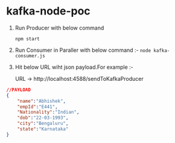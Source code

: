 # kafka-node-poc

1)  Run Producer with below command 

    `npm start`


2) Run Consumer in Paraller with below command :-
  `node kafka-consumer.js`

3) Hit below URL wiht json payload.For example :-
 
    URL -> http://localhost:4588/sendToKafkaProducer
    
```JSON
//PAYLOAD
{
	"name":"Abhishek",
	"empId":"E441",
	"Nationality":"Indian",
	"dob":"22-03-1993",
	"city":"Bengaluru",
	"state":"Karnataka"
}
```
